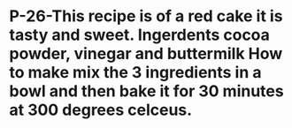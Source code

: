 # P-26-This recipe is of a red cake it is tasty and sweet. Ingerdents cocoa powder, vinegar and buttermilk How to make mix the 3 ingredients in a bowl and then bake it for 30 minutes at 300 degrees celceus.
